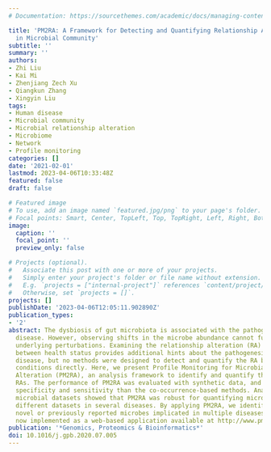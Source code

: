 ```yaml
---
# Documentation: https://sourcethemes.com/academic/docs/managing-content/

title: 'PM2RA: A Framework for Detecting and Quantifying Relationship Alterations
  in Microbial Community'
subtitle: ''
summary: ''
authors:
- Zhi Liu
- Kai Mi
- Zhenjiang Zech Xu
- Qiangkun Zhang
- Xingyin Liu
tags:
- Human disease
- Microbial community
- Microbial relationship alteration
- Microbiome
- Network
- Profile monitoring
categories: []
date: '2021-02-01'
lastmod: 2023-04-06T10:33:48Z
featured: false
draft: false

# Featured image
# To use, add an image named `featured.jpg/png` to your page's folder.
# Focal points: Smart, Center, TopLeft, Top, TopRight, Left, Right, BottomLeft, Bottom, BottomRight.
image:
  caption: ''
  focal_point: ''
  preview_only: false

# Projects (optional).
#   Associate this post with one or more of your projects.
#   Simply enter your project's folder or file name without extension.
#   E.g. `projects = ["internal-project"]` references `content/project/deep-learning/index.md`.
#   Otherwise, set `projects = []`.
projects: []
publishDate: '2023-04-06T12:05:11.902890Z'
publication_types:
- '2'
abstract: The dysbiosis of gut microbiota is associated with the pathogenesis of human
  disease. However, observing shifts in the microbe abundance cannot fully reveal
  underlying perturbations. Examining the relationship alteration (RA) in the microbiome
  between health status provides additional hints about the pathogenesis of human
  disease, but no methods were designed to detect and quantify the RA between different
  conditions directly. Here, we present Profile Monitoring for Microbial Relationship
  Alteration (PM2RA), an analysis framework to identify and quantify the microbial
  RAs. The performance of PM2RA was evaluated with synthetic data, and showed higher
  specificity and sensitivity than the co-occurrence-based methods. Analyses of real
  microbial datasets showed that PM2RA was robust for quantifying microbial RA across
  different datasets in several diseases. By applying PM2RA, we identified several
  novel or previously reported microbes implicated in multiple diseases. PM2RA is
  now implemented as a web-based application available at http://www.pm2ra-xingyinliulab.cn/.
publication: '*Genomics, Proteomics & Bioinformatics*'
doi: 10.1016/j.gpb.2020.07.005
---
```

